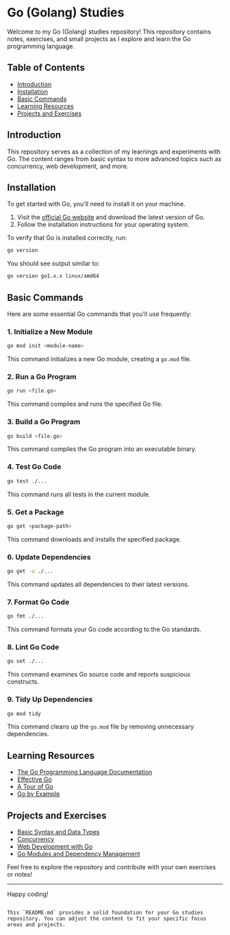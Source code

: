 # Go (Golang) Studies

Welcome to my Go (Golang) studies repository! This repository contains notes, exercises, and small projects as I explore and learn the Go programming language.

## Table of Contents

- [Introduction](#introduction)
- [Installation](#installation)
- [Basic Commands](#basic-commands)
- [Learning Resources](#learning-resources)
- [Projects and Exercises](#projects-and-exercises)

## Introduction

This repository serves as a collection of my learnings and experiments with Go. The content ranges from basic syntax to more advanced topics such as concurrency, web development, and more.

## Installation

To get started with Go, you'll need to install it on your machine.

1. Visit the [official Go website](https://golang.org/dl/) and download the latest version of Go.
2. Follow the installation instructions for your operating system.

To verify that Go is installed correctly, run:

```bash
go version
```

You should see output similar to:

```bash
go version go1.x.x linux/amd64
```

## Basic Commands

Here are some essential Go commands that you'll use frequently:

### 1. Initialize a New Module

```bash
go mod init <module-name>
```

This command initializes a new Go module, creating a `go.mod` file.

### 2. Run a Go Program

```bash
go run <file.go>
```

This command compiles and runs the specified Go file.

### 3. Build a Go Program

```bash
go build <file.go>
```

This command compiles the Go program into an executable binary.

### 4. Test Go Code

```bash
go test ./...
```

This command runs all tests in the current module.

### 5. Get a Package

```bash
go get <package-path>
```

This command downloads and installs the specified package.

### 6. Update Dependencies

```bash
go get -u ./...
```

This command updates all dependencies to their latest versions.

### 7. Format Go Code

```bash
go fmt ./...
```

This command formats your Go code according to the Go standards.

### 8. Lint Go Code

```bash
go vet ./...
```

This command examines Go source code and reports suspicious constructs.

### 9. Tidy Up Dependencies

```bash
go mod tidy
```

This command cleans up the `go.mod` file by removing unnecessary dependencies.

## Learning Resources

- [The Go Programming Language Documentation](https://golang.org/doc/)
- [Effective Go](https://golang.org/doc/effective_go.html)
- [A Tour of Go](https://tour.golang.org/)
- [Go by Example](https://gobyexample.com/)

## Projects and Exercises

- [Basic Syntax and Data Types](./projects/basic-syntax)
- [Concurrency](./projects/concurrency)
- [Web Development with Go](./projects/web-development)
- [Go Modules and Dependency Management](./projects/modules)

Feel free to explore the repository and contribute with your own exercises or notes!

---

Happy coding!
```

This `README.md` provides a solid foundation for your Go studies repository. You can adjust the content to fit your specific focus areas and projects.